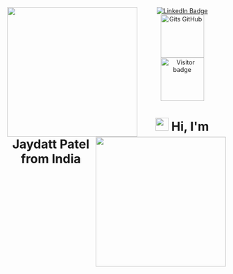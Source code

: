 <div id="header">
  <a href="https://www.linkedin.com/in/jaydattpatel/">
  <img align="left" src="https://media.giphy.com/media/v1.Y2lkPTc5MGI3NjExcTFjZGozcTIzOWVhOW1zZ2NnNmt5azZicm9vOGJ6Y3V1Zmdvc2c4dSZlcD12MV9pbnRlcm5hbF9naWZfYnlfaWQmY3Q9Zw/wLNuW1tCKRiPmDV5Y4/giphy.gif" width="300"/>
<img align="right" src="https://github-readme-stats.vercel.app/api/top-langs/?username=jaydattpatel&amp;layout=compact&amp;theme=monokai&amp;count_private=true" width="300">
  </div>
<div id="badges" align="center">
  <a href="https://www.linkedin.com/in/jaydattpatel/">
    <img src="https://img.shields.io/badge/LinkedIn-blue?style=for-the-badge&logo=linkedin&logoColor=white" alt="LinkedIn Badge"/>
  </a>
  <a href="https://gist.github.com/jaydattpatel">
    <img src="https://github.com/jaydattpatel/jaydattpatel/assets/124486498/33b65b12-f794-4eb1-a939-a5d8f02f91d7/gist.png" width="100" alt="Gits GitHub"/>
  </a>
  <img src="https://visitor-badge.laobi.icu/badge?page_id=jaydattpatel.jaydattpatel" alt="Visitor badge" width="100"/>
</div>

<h1 align="center">
  <img src="https://media.giphy.com/media/hvRJCLFzcasrR4ia7z/giphy.gif" width="30px"/>
  Hi, I'm Jaydatt Patel from India
</h1>



<!--
**jaydattpatel/jaydattpatel** is a ✨ _special_ ✨ repository because its `README.md` (this file) appears on your GitHub profile.

Here are some ideas to get you started:

- 🔭 I’m currently working on ...
- 🌱 I’m currently learning ...
- 👯 I’m looking to collaborate on ...
- 🤔 I’m looking for help with ...
- 💬 Ask me about ...
- 📫 How to reach me: ...
- 😄 Pronouns: ...
- ⚡ Fun fact: ...
-->
